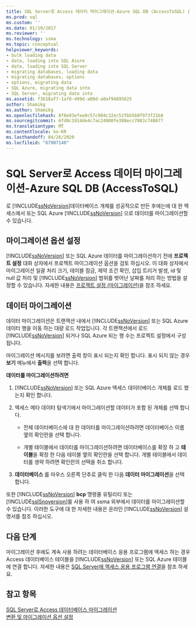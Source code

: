 ```yaml
---
title: SQL Server로 Access 데이터 마이그레이션-Azure SQL DB (AccessToSQL) | Microsoft Docs
ms.prod: sql
ms.custom: ''
ms.date: 01/19/2017
ms.reviewer: ''
ms.technology: ssma
ms.topic: conceptual
helpviewer_keywords:
- bulk loading data
- data, loading into SQL Azure
- data, loading into SQL Server
- migrating databases, loading data
- migrating databases, options
- options, migrating data
- SQL Azure, migrating data into
- SQL Server, migrating data into
ms.assetid: f3b18af7-1af0-499d-a00d-a0af94895625
author: Shamikg
ms.author: Shamikg
ms.openlocfilehash: 8f0e93efee0c57c904c32ec52fbb560f973f21b8
ms.sourcegitcommit: 6fd8c1914de4c7ac24900fe388ecc7883c740077
ms.translationtype: MT
ms.contentlocale: ko-KR
ms.lasthandoff: 04/26/2020
ms.locfileid: "67907140"
---
```

# <a name="migrating-access-data-into-sql-server---azure-sql-db-accesstosql"></a>SQL Server로 Access 데이터 마이그레이션-Azure SQL DB (AccessToSQL)
로 [!INCLUDE[ssNoVersion](../../includes/ssnoversion-md.md)]데이터베이스 개체를 성공적으로 만든 후에는에 대 한 액세스에서 또는 SQL Azure [!INCLUDE[ssNoVersion](../../includes/ssnoversion-md.md)] 으로 데이터를 마이그레이션할 수 있습니다.  
  
## <a name="setting-migration-options"></a>마이그레이션 옵션 설정  
[!INCLUDE[ssNoVersion](../../includes/ssnoversion-md.md)] 또는 SQL Azure 데이터를 마이그레이션하기 전에 **프로젝트 설정** 대화 상자에서 프로젝트 마이그레이션 옵션을 검토 하십시오. 이 대화 상자에서 마이그레이션 일괄 처리 크기, 테이블 잠금, 제약 조건 확인, 삽입 트리거 발생, id 및 null 값 처리 및 [!INCLUDE[ssNoVersion](../../includes/ssnoversion-md.md)] 범위를 벗어난 날짜를 처리 하는 방법을 설정할 수 있습니다. 자세한 내용은 [프로젝트 설정 (마이그레이션)](https://msdn.microsoft.com/4caebc9c-8680-4b99-a8fa-89c43161c95d)을 참조 하세요.  
  
## <a name="migrating-data"></a>데이터 마이그레이션  
데이터 마이그레이션은 트랜잭션 내에서 [!INCLUDE[ssNoVersion](../../includes/ssnoversion-md.md)] 또는 SQL Azure 데이터 행을 이동 하는 대량 로드 작업입니다. 각 트랜잭션에서 로드 [!INCLUDE[ssNoVersion](../../includes/ssnoversion-md.md)] 되거나 SQL Azure 되는 행 수는 프로젝트 설정에서 구성 됩니다.  
  
마이그레이션 메시지를 보려면 출력 창이 표시 되는지 확인 합니다. 표시 되지 않는 경우 **보기** 메뉴에서 **출력**을 선택 합니다.  
  
**데이터를 마이그레이션하려면**  
  
1.  [!INCLUDE[ssNoVersion](../../includes/ssnoversion-md.md)] 또는 SQL Azure 액세스 데이터베이스 개체를 로드 했는지 확인 합니다.  
  
2.  액세스 메타 데이터 탐색기에서 마이그레이션할 데이터가 포함 된 개체를 선택 합니다.  
  
    -   전체 데이터베이스에 대 한 데이터를 마이그레이션하려면 데이터베이스 이름 옆의 확인란을 선택 합니다.  
  
    -   개별 테이블에서 데이터를 마이그레이션하려면 데이터베이스를 확장 하 고 **테이블**을 확장 한 다음 테이블 옆의 확인란을 선택 합니다. 개별 테이블에서 데이터를 생략 하려면 확인란의 선택을 취소 합니다.  
  
3.  **데이터베이스** 를 마우스 오른쪽 단추로 클릭 한 다음 **데이터 마이그레이션**을 선택 합니다.  
  
또한 [!INCLUDE[ssNoVersion](../../includes/ssnoversion-md.md)] **bcp** 명령줄 유틸리티 또는 [!INCLUDE[ssISnoversion](../../includes/ssisnoversion-md.md)]를 사용 하 여 ssma 외부에서 데이터를 마이그레이션할 수 있습니다. 이러한 도구에 대 한 자세한 내용은 온라인 [!INCLUDE[ssNoVersion](../../includes/ssnoversion-md.md)] 설명서를 참조 하십시오.  
  
## <a name="next-step"></a>다음 단계  
마이그레이션 후에도 계속 사용 하려는 데이터베이스 응용 프로그램에 액세스 하는 경우 Access 데이터베이스 테이블을 [!INCLUDE[ssNoVersion](../../includes/ssnoversion-md.md)] 또는 SQL Azure 테이블에 연결 합니다. 자세한 내용은 [SQL Server에 액세스 응용 프로그램 연결](linking-access-applications-to-sql-server-azure-sql-db-accesstosql.md)을 참조 하세요.  
  
## <a name="see-also"></a>참고 항목  
[SQL Server로 Access 데이터베이스 마이그레이션](migrating-access-databases-to-sql-server-azure-sql-db-accesstosql.md)  
[변환 및 마이그레이션 옵션 설정](setting-conversion-and-migration-options-accesstosql.md)  
  
